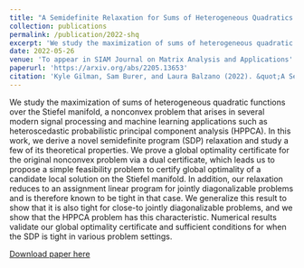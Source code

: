 ```yaml
---
title: "A Semidefinite Relaxation for Sums of Heterogeneous Quadratics on the Stiefel Manifold"
collection: publications
permalink: /publication/2022-shq
excerpt: 'We study the maximization of sums of heterogeneous quadratic functions over the Stiefel manifold, a nonconvex problem that arises in several modern signal processing and machine learning applications such as heteroscedastic probabilistic principal component analysis (HPPCA).'
date: 2022-05-26
venue: 'To appear in SIAM Journal on Matrix Analysis and Applications'
paperurl: 'https://arxiv.org/abs/2205.13653'
citation: 'Kyle Gilman, Sam Burer, and Laura Balzano (2022). &quot;A Semidefinite Relaxation for Sums of Heterogeneous Quadratics on the Stiefel Manifold.&quot; <i>arXiv preprint arXiv:2205.13653</i>.'
---
```

We study the maximization of sums of heterogeneous quadratic functions over the Stiefel manifold, a nonconvex problem that arises in several modern signal processing and machine learning applications such as heteroscedastic probabilistic principal component analysis (HPPCA). In this work, we derive a novel semidefinite program (SDP) relaxation and study a few of its theoretical properties. We prove a global optimality certificate for the original nonconvex problem via a dual certificate, which leads us to propose a simple feasibility problem to certify global optimality of a candidate local solution on the Stiefel manifold. In addition, our relaxation reduces to an assignment linear program for jointly diagonalizable problems and is therefore known to be tight in that case. We generalize this result to show that it is also tight for close-to jointly diagonalizable problems, and we show that the HPPCA problem has this characteristic. Numerical results validate our global optimality certificate and sufficient conditions for when the SDP is tight in various problem settings.

[Download paper here](https://arxiv.org/abs/2205.13653)


